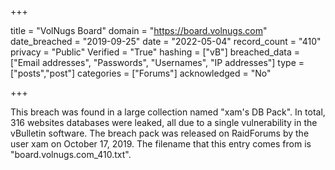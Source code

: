 +++

title = "VolNugs Board"
domain = "https://board.volnugs.com"
date_breached = "2019-09-25"
date = "2022-05-04"
record_count = "410"
privacy = "Public"
Verified = "True"
hashing = ["vB"]
breached_data = ["Email addresses", "Passwords", "Usernames", "IP addresses"]
type = ["posts","post"]
categories = ["Forums"]
acknowledged = "No"


+++


This breach was found in a large collection named "xam's DB Pack". In total, 316 websites databases were leaked, all due to a single vulnerability in the vBulletin software. The breach pack was released on RaidForums by the user xam on October 17, 2019. The filename that this entry comes from is "board.volnugs.com_410.txt".


